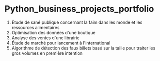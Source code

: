 # Python_business_projects_portfolio
1. Etude de sané publique concernant la faim dans les monde et les ressources alimentaires
2. Optimisation des données d'une boutique
3. Analyse des ventes d'une librairie
4. Étude de marché pour lancement à l'international
5. Algorithme de détection des faux billets basé sur la taille pour traiter les gros volumes en première intention
